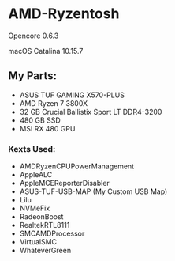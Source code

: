 # AMD-Ryzentosh

Opencore 0.6.3

macOS Catalina 10.15.7

## My Parts: ##

* ASUS TUF GAMING X570-PLUS
* AMD Ryzen 7 3800X
* 32 GB Crucial Ballistix Sport LT DDR4-3200
* 480 GB SSD
* MSI RX 480 GPU


### Kexts Used: ###

* AMDRyzenCPUPowerManagement
* AppleALC
* AppleMCEReporterDisabler
* ASUS-TUF-USB-MAP (My Custom USB Map)
* Lilu
* NVMeFix
* RadeonBoost
* RealtekRTL8111
* SMCAMDProcessor
* VirtualSMC
* WhateverGreen
